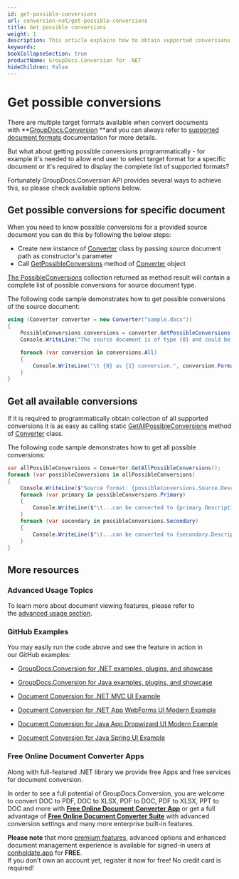 ```yaml
---
id: get-possible-conversions
url: conversion-net/get-possible-conversions
title: Get possible conversions
weight: 1
description: This article explains how to obtain supported conversions when convert documents with GroupDocs.Conversion within your .NET applications.
keywords: 
bookCollapseSection: true
productName: GroupDocs.Conversion for .NET
hideChildren: False
---
```


# Get possible conversions

There are multiple target formats available when convert documents with **[GroupDocs.Conversion](https://products.groupdocs.com/conversion/net) **and you can always refer to [supported document formats](Supported%2BDocument%2BFormats.html) documentation for more details.

But what about getting possible conversions programmatically - for example it's needed to allow end user to select target format for a specific document or it's required to display the complete list of supported formats?

Fortunately GroupDocs.Conversion API provides several ways to achieve this, so please check available options below.

## Get possible conversions for specific document

When you need to know possible conversions for a provided source document you can do this by following the below steps:

*   Create new instance of [Converter](https://apireference.groupdocs.com/net/conversion/groupdocs.conversion/converter) class by passing source document path as constructor's parameter
*   Call [GetPossibleConversions](https://apireference.groupdocs.com/net/conversion/groupdocs.conversion/converter/methods/getpossibleconversions) method of [Converter](https://apireference.groupdocs.com/net/conversion/groupdocs.conversion/converter) object

[The PossibleConversions](https://apireference.groupdocs.com/net/conversion/groupdocs.conversion.contracts/possibleconversions) collection returned as method result will contain a complete list of possible conversions for source document type.

The following code sample demonstrates how to get possible conversions of the source document:

```csharp
using (Converter converter = new Converter("sample.docx"))
{
    PossibleConversions conversions = converter.GetPossibleConversions();
    Console.WriteLine("The source document is of type {0} and could be converted to:", conversions.Source.Extension);

    foreach (var conversion in conversions.All)
    {
        Console.WriteLine("\t {0} as {1} conversion.", conversion.Format, conversion.IsPrimary ? "primary" : "secondary");
    }    
}
```

## Get all available conversions 

If it is required to programmatically obtain collection of all supported conversions it is as easy as calling static [GetAllPossibleConversions](https://apireference.groupdocs.com/net/conversion/groupdocs.conversion/converter/methods/getallpossibleconversions) method of [Converter](https://apireference.groupdocs.com/net/conversion/groupdocs.conversion/converter) class.

The following code sample demonstrates how to get all possible conversions:

```csharp
var allPossibleConversions = Converter.GetAllPossibleConversions();
foreach (var possibleConversions in allPossibleConversions)
{
    Console.WriteLine($"Source format: {possibleConversions.Source.Description}");
    foreach (var primary in possibleConversions.Primary)
    {
        Console.WriteLine($"\t...can be converted to {primary.Description}");
    }
    foreach (var secondary in possibleConversions.Secondary)
    {
        Console.WriteLine($"\t...can be converted to {secondary.Description}");
    }
}
```

## More resources

### Advanced Usage Topics

To learn more about document viewing features, please refer to the [advanced usage section](Advanced%2Busage.html).

### GitHub Examples

You may easily run the code above and see the feature in action in our GitHub examples:

*   [GroupDocs.Conversion for .NET examples, plugins, and showcase](https://github.com/groupdocs-conversion/GroupDocs.Conversion-for-.NET)
    
*   [GroupDocs.Conversion for Java examples, plugins, and showcase](https://github.com/groupdocs-conversion/GroupDocs.Conversion-for-Java)
    
*   [Document Conversion for .NET MVC UI Example](https://github.com/groupdocs-conversion/GroupDocs.Conversion-for-.NET-MVC) 
    
*   [Document Conversion for .NET App WebForms UI Modern Example](https://github.com/groupdocs-conversion/GroupDocs.Conversion-for-.NET-WebForms)
    
*   [Document Conversion for Java App Dropwizard UI Modern Example](https://github.com/groupdocs-conversion/GroupDocs.Conversion-for-Java-Dropwizard)
    
*   [Document Conversion for Java Spring UI Example](https://github.com/groupdocs-conversion/GroupDocs.Conversion-for-Java-Spring)
    

### Free Online Document Converter Apps

Along with full-featured .NET library we provide free Apps and free services for document conversion.

In order to see a full potential of GroupDocs.Conversion, you are welcome to convert DOC to PDF, DOC to XLSX, PDF to DOC, PDF to XLSX, PPT to DOC and more with **[Free Online Document Converter App](https://products.groupdocs.app/conversion)** or get a full advantage of **[Free Online Document Converter Suite](https://conholdate.app/features/document-converter-online)** with advanced conversion settings and many more enterprise built-in features.

**Please note** that more [premium features](https://conholdate.app/features), advanced options and enhanced document management experience is available for signed-in users at [conholdate.app](https://conholdate.app) for **FREE**.  
If you don't own an account yet, register it now for free! No credit card is required!
